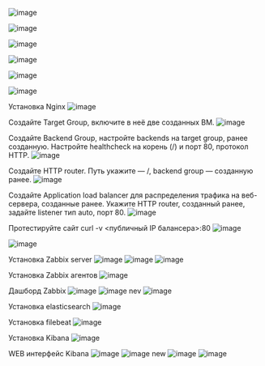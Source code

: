 ![image](https://github.com/SergeySS72/Diplom/assets/134854727/d256df04-0ead-4c7b-bffb-a9f8cd491073)

![image](https://github.com/SergeySS72/Diplom/assets/134854727/6970ade2-870a-4522-879d-48a42f5ccaf9)

![image](https://github.com/SergeySS72/Diplom/assets/134854727/16bddce5-0cdd-4ddb-9204-e89e17273c35)

![image](https://github.com/SergeySS72/Diplom/assets/134854727/d8db223f-e167-443d-8e3a-7c5beaf9ad03)

![image](https://github.com/SergeySS72/Diplom/assets/134854727/2db56a98-b8ea-4cb2-9b68-b5d1207cf448)

![image](https://github.com/SergeySS72/Diplom/assets/134854727/056b9e41-d41a-44ac-b945-9dd787df14e4)

Установка Nginx
![image](https://github.com/SergeySS72/Diplom/assets/134854727/e7a86b25-cd85-4423-86a0-1f4e1c8b2d66)

Создайте Target Group, включите в неё две созданных ВМ.
![image](https://github.com/SergeySS72/Diplom/assets/134854727/02c555a5-8019-41e8-85d1-976a0a9b09ef)

Создайте Backend Group, настройте backends на target group, ранее созданную. Настройте healthcheck на корень (/) и порт 80, протокол HTTP.
![image](https://github.com/SergeySS72/Diplom/assets/134854727/490c2928-f10f-4fbb-8e11-3b41b2bf7f1a)

Создайте HTTP router. Путь укажите — /, backend group — созданную ранее.
![image](https://github.com/SergeySS72/Diplom/assets/134854727/6e96bea2-35bb-4e68-a703-5db408c28e2e)

Создайте Application load balancer для распределения трафика на веб-сервера, созданные ранее. Укажите HTTP router, созданный ранее, задайте listener тип auto, порт 80.
![image](https://github.com/SergeySS72/Diplom/assets/134854727/4b7ac277-29d9-4446-9b78-6019326cd871)

Протестируйте сайт curl -v <публичный IP балансера>:80
![image](https://github.com/SergeySS72/Diplom/assets/134854727/294dddf9-36b7-430d-9b2f-d30ec472932d)

![image](https://github.com/SergeySS72/Diplom/assets/134854727/a3e0b7f0-5cad-4799-a4ca-3517284a1625)

Установка Zabbix server
![image](https://github.com/SergeySS72/Diplom/assets/134854727/ceb9a2a7-196d-4af3-84a0-018c47d40f4c)
![image](https://github.com/SergeySS72/Diplom/assets/134854727/eee4cbd9-67c9-44ce-a646-249d2b7ea186)
![image](https://github.com/SergeySS72/Diplom/assets/134854727/10884870-eb6f-40d8-a188-a8aaabe87842)

Установка Zabbix агентов
![image](https://github.com/SergeySS72/Diplom/assets/134854727/643e5b21-3348-4029-9731-69814e573011)

Дашборд Zabbix
![image](https://github.com/SergeySS72/Diplom/assets/134854727/be35f0d3-e9e1-4942-8e62-29ab786c6708)
![image](https://github.com/SergeySS72/Diplom/assets/134854727/914166be-54fb-4a6e-81b3-4860dea84ff0)
nev
![image](https://github.com/SergeySS72/Diplom/assets/134854727/930f1148-34b7-4af8-95c9-2b8dde7e6cb7)


Установка elasticsearch
![image](https://github.com/SergeySS72/Diplom/assets/134854727/a7fa2c72-1f1e-41df-abd6-192b02041853)

Установка filebeat
![image](https://github.com/SergeySS72/Diplom/assets/134854727/6f8add5e-4b57-4a4d-8c4a-92b753142909)

Установка Kibana
![image](https://github.com/SergeySS72/Diplom/assets/134854727/71dd326b-3b9d-4136-867a-cf8ef647b8e3)

WEB интерфейс Kibana
![image](https://github.com/SergeySS72/Diplom/assets/134854727/6c89a448-2d9f-4d58-87e3-1171d4416574)
![image](https://github.com/SergeySS72/Diplom/assets/134854727/c108ee2b-2180-4386-ae3d-446c97bf172c)
new
![image](https://github.com/SergeySS72/Diplom/assets/134854727/097b45ce-88d1-4cd8-9f4e-fd1eef53ff52)
![image](https://github.com/SergeySS72/Diplom/assets/134854727/a96035c2-ef8b-4c70-9246-2278ebae2611)

